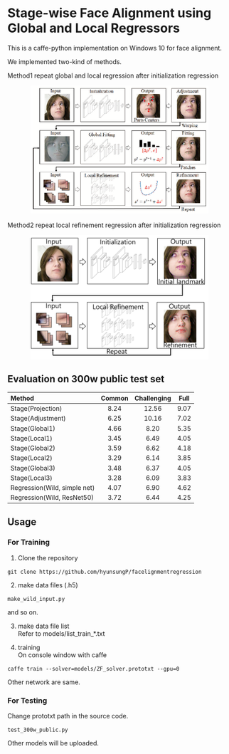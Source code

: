 # Stage-wise Face Alignment using Global and Local Regressors

This is a caffe-python implementation on Windows 10 for face alignment.

We implemented two-kind of methods.<br>

Method1 repeat global and local regression after initialization regression<br>
<p align="center"><img src="figure/overview1.png" alt="" width="400"></p>

Method2 repeat local refinement regression after initialization regression<br>
<p align="center"><img src="figure/overview2.png" alt="" width="400"></p>

## Evaluation on 300w public test set
<center>

| Method | Common | Challenging | Full |
|:-------|:--------:|:-----:|:-------:|
| Stage(Projection) | 8.24 | 12.56 | 9.07 |
| Stage(Adjustment) | 6.25 | 10.16 | 7.02 |
| Stage(Global1) | 4.66 | 8.20 | 5.35 |
| Stage(Local1) | 3.45 | 6.49 | 4.05 |
| Stage(Global2) | 3.59 | 6.62 | 4.18 |
| Stage(Local2) | 3.29 | 6.14 | 3.85 |
| Stage(Global3) | 3.48 | 6.37 | 4.05 |
| Stage(Local3) | 3.28 | 6.09 | 3.83 |
| Regression(Wild, simple net) | 4.07 | 6.90 | 4.62 |
| Regression(Wild, ResNet50) | 3.72 | 6.44 | 4.25 |
</center>

## Usage

### For Training
1. Clone the repository
```
git clone https://github.com/hyunsungP/facelignmentregression
```

2. make data files (.h5)
```
make_wild_input.py
```
and so on.

3. make data file list \
Refer to models/list_train_*.txt

4. training \
On console window with caffe
```
caffe train --solver=models/ZF_solver.prototxt --gpu=0
```

Other network are same.

### For Testing
Change prototxt path in the source code.
```
test_300w_public.py
```

Other models will be uploaded.

